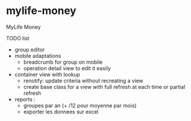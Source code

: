 # mylife-money
MyLife Money

TODO list
 - group editor
 - mobile adaptations
   - breadcrumb for group on mobile
   - operation detail view to edit it easily
 - container view with lookup
   - renotify: update criteria without recreating a view
   - create base class for a view with full refresh at each time or partial refresh
 - reports :
   - groupes par an (+ /12 pour moyenne par mois)
   - exporter les donnees sur excel
